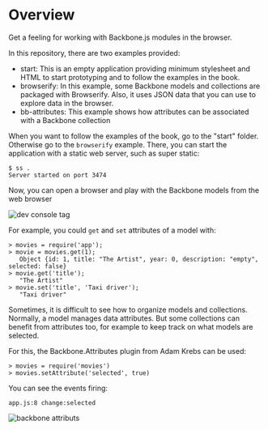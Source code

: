 # Overview

Get a feeling for working with Backbone.js modules in the browser.

In this repository, there are two examples provided:
* start: This is an empty application providing minimum stylesheet and HTML to start prototyping and to follow the examples in the book. 
* browserify: In this example, some Backbone models and collections are packaged with Browserify. Also, it uses JSON data that you can use to explore data in the browser.
* bb-attributes: This example shows how attributes can be associated with a Backbone collection 

When you want to follow the examples of the book, go to the "start" folder. Otherwise go to the `browserify` example. There, you can start the application with a static web server, such as super static:

    $ ss .
    Server started on port 3474

Now, you can open a browser and play with the Backbone models from the web browser

![dev console tag](https://github.com/pipefishbook/ch_2/blob/master/dev_console.png)

For example, you could `get` and `set` attributes of a model with:

    > movies = require('app');
    > movie = movies.get(1);
       Object {id: 1, title: "The Artist", year: 0, description: "empty", selected: false}
    > movie.get('title'); 
       "The Artist"
    > movie.set('title', 'Taxi driver'); 
       "Taxi driver"


Sometimes, it is difficult to see how to organize models and collections. Normally, a model manages data attributes. But some collections can benefit from attributes too, for example to keep track on what models are selected.

For this, the Backbone.Attributes plugin from Adam Krebs can be used:

    > movies = require('movies')
    > movies.setAttribute('selected', true)

You can see the events firing:

    app.js:8 change:selected

![backbone attributs](https://github.com/pipefishbook/ch_2/blob/master/backbone_attributes.png)
